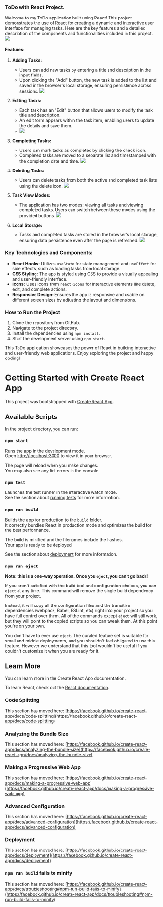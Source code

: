 ### ToDo with React Project.

Welcome to my ToDo application built using React! This project demonstrates the use of React for creating a dynamic and interactive user interface for managing tasks. Here are the key features and a detailed description of the components and functionalities included in this project.
![](https://github.com/singhshivaa/ToDo-with-react/assets/160582204/ead8b497-6b0d-4abf-a19a-d085c3dd2d4e)


#### Features:

1. **Adding Tasks:**
   - Users can add new tasks by entering a title and description in the input fields.
   - Upon clicking the "Add" button, the new task is added to the list and saved in the browser's local storage, ensuring persistence across sessions.
     ![](https://github.com/singhshivaa/ToDo-with-react/assets/160582204/15669af1-2209-4fa5-937e-bea022f5fe3e)

2. **Editing Tasks:**
   - Each task has an "Edit" button that allows users to modify the task title and description.
   - An edit form appears within the task item, enabling users to update the details and save them.
   - ![](https://github.com/singhshivaa/ToDo-with-react/assets/160582204/7a6e15a6-72cf-4612-94fb-5a4e7bd889fa)

3. **Completing Tasks:**
   - Users can mark tasks as completed by clicking the check icon.
   - Completed tasks are moved to a separate list and timestamped with the completion date and time.
     ![](https://github.com/singhshivaa/ToDo-with-react/assets/160582204/4ad9d69d-0dc9-4caf-a77c-c87bf9e2360c)


4. **Deleting Tasks:**
   - Users can delete tasks from both the active and completed task lists using the delete icon.
     ![](https://github.com/singhshivaa/ToDo-with-react/assets/160582204/4bff7ff6-3e30-4701-aec9-b4bf9057c3c4)

5. **Task View Modes:**
   - The application has two modes: viewing all tasks and viewing completed tasks. Users can switch between these modes using the provided buttons.
     ![](https://github.com/singhshivaa/ToDo-with-react/assets/160582204/2544aced-d22f-490d-b6a0-8db9ea68eb32)

6. **Local Storage:**
   - Tasks and completed tasks are stored in the browser's local storage, ensuring data persistence even after the page is refreshed.
     ![](https://github.com/singhshivaa/ToDo-with-react/assets/160582204/c2e66002-41f4-4c01-bff6-c418050154a1)


### Key Technologies and Components:

- **React Hooks:** Utilizes `useState` for state management and `useEffect` for side effects, such as loading tasks from local storage.
- **CSS Styling:** The app is styled using CSS to provide a visually appealing and user-friendly interface.
- **Icons:** Uses icons from `react-icons` for interactive elements like delete, edit, and complete actions.
- **Responsive Design:** Ensures the app is responsive and usable on different screen sizes by adjusting the layout and dimensions.

### How to Run the Project

1. Clone the repository from GitHub.
2. Navigate to the project directory.
3. Install the dependencies using `npm install`.
4. Start the development server using `npm start`.

This ToDo application showcases the power of React in building interactive and user-friendly web applications. Enjoy exploring the project and happy coding!








# Getting Started with Create React App

This project was bootstrapped with [Create React App](https://github.com/facebook/create-react-app).

## Available Scripts

In the project directory, you can run:

### `npm start`

Runs the app in the development mode.\
Open [http://localhost:3000](http://localhost:3000) to view it in your browser.

The page will reload when you make changes.\
You may also see any lint errors in the console.

### `npm test`

Launches the test runner in the interactive watch mode.\
See the section about [running tests](https://facebook.github.io/create-react-app/docs/running-tests) for more information.

### `npm run build`

Builds the app for production to the `build` folder.\
It correctly bundles React in production mode and optimizes the build for the best performance.

The build is minified and the filenames include the hashes.\
Your app is ready to be deployed!

See the section about [deployment](https://facebook.github.io/create-react-app/docs/deployment) for more information.

### `npm run eject`

**Note: this is a one-way operation. Once you `eject`, you can't go back!**

If you aren't satisfied with the build tool and configuration choices, you can `eject` at any time. This command will remove the single build dependency from your project.

Instead, it will copy all the configuration files and the transitive dependencies (webpack, Babel, ESLint, etc) right into your project so you have full control over them. All of the commands except `eject` will still work, but they will point to the copied scripts so you can tweak them. At this point you're on your own.

You don't have to ever use `eject`. The curated feature set is suitable for small and middle deployments, and you shouldn't feel obligated to use this feature. However we understand that this tool wouldn't be useful if you couldn't customize it when you are ready for it.

## Learn More

You can learn more in the [Create React App documentation](https://facebook.github.io/create-react-app/docs/getting-started).

To learn React, check out the [React documentation](https://reactjs.org/).

### Code Splitting

This section has moved here: [https://facebook.github.io/create-react-app/docs/code-splitting](https://facebook.github.io/create-react-app/docs/code-splitting)

### Analyzing the Bundle Size

This section has moved here: [https://facebook.github.io/create-react-app/docs/analyzing-the-bundle-size](https://facebook.github.io/create-react-app/docs/analyzing-the-bundle-size)

### Making a Progressive Web App

This section has moved here: [https://facebook.github.io/create-react-app/docs/making-a-progressive-web-app](https://facebook.github.io/create-react-app/docs/making-a-progressive-web-app)

### Advanced Configuration

This section has moved here: [https://facebook.github.io/create-react-app/docs/advanced-configuration](https://facebook.github.io/create-react-app/docs/advanced-configuration)

### Deployment

This section has moved here: [https://facebook.github.io/create-react-app/docs/deployment](https://facebook.github.io/create-react-app/docs/deployment)

### `npm run build` fails to minify

This section has moved here: [https://facebook.github.io/create-react-app/docs/troubleshooting#npm-run-build-fails-to-minify](https://facebook.github.io/create-react-app/docs/troubleshooting#npm-run-build-fails-to-minify)
